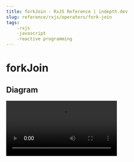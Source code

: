 ```yaml
---
title: forkJoin - RxJS Reference | indepth.dev
slug: reference/rxjs/operators/fork-join
tags:
    -rxjs 
    -javascript 
    -reactive programming
---
```


# forkJoin

## Diagram

<video>
    <source src="https://images.indepth.dev/references/rxjs/forkJoin.mp4" type="video/mp4">
</video>
